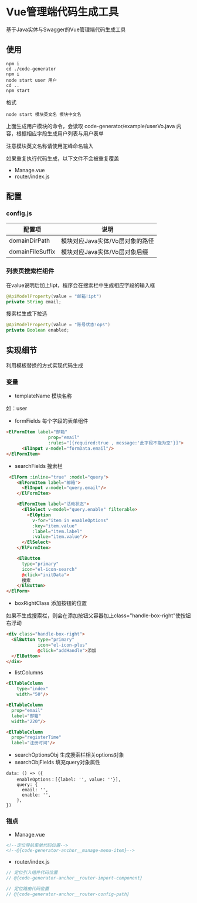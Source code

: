 # Vue管理端代码生成工具

基于Java实体与Swagger的Vue管理端代码生成工具
 
## 使用

````
npm i
cd ./code-generator
npm i
node start user 用户
cd ..
npm start
````
 
 格式

````
node start 模块英文名 模块中文名
````

上面生成用户模块的命令，会读取 code-generator/example/userVo.java 内容，根据相应字段生成用户列表与用户表单

注意模块英文名称请使用驼峰命名输入

如果重复执行代码生成，以下文件不会被重复覆盖

- Manage.vue
- router/index.js 

## 配置

### config.js
配置项 | 说明
---|---
domainDirPath | 模块对应Java实体/Vo层对象的路径
domainFileSuffix | 模块对应Java实体/Vo层对象后缀

### 列表页搜索栏组件
在value说明后加上!ipt，程序会在搜索栏中生成相应字段的输入框

````java
@ApiModelProperty(value = "邮箱!ipt")
private String email;
````

搜索栏生成下拉选

````java
@ApiModelProperty(value = "账号状态!ops")
private Boolean enabled;
````

## 实现细节
利用模板替换的方式实现代码生成

### 变量
- templateName 模块名称

如：user

- formFields 每个字段的表单组件

````html
<ElFormItem label="邮箱"
                prop="email"
                :rules="[{required:true , message:'此字段不能为空'}]">
      <ElInput v-model="formData.email"/>
</ElFormItem>
````
- searchFields 搜索栏

````html
 <ElForm :inline="true" :model="query">
    <ElFormItem label="邮箱">
      <ElInput v-model="query.email"/>
    </ElFormItem>

    <ElFormItem label="活动状态">
      <ElSelect v-model="query.enable" filterable>
        <ElOption
          v-for="item in enableOptions"
          :key="item.value"
          :label="item.label"
          :value="item.value"/>
      </ElSelect>
    </ElFormItem>

    <ElButton
      type="primary"
      icon="el-icon-search"
      @click="initData">
      搜索
    </ElButton>
</ElForm>
````
- boxRightClass 添加按钮的位置 

如果不生成搜索栏，则会在添加按钮父容器加上class="handle-box-right"使按钮右浮动

````html
<div class="handle-box-right">
  <ElButton type="primary"
            icon="el-icon-plus"
            @click="addHandle">添加
  </ElButton>
</div>
````

- listColumns

````html
<ElTableColumn
    type="index"
    width="50"/>

<ElTableColumn
  prop="email"
  label="邮箱"
  width="220"/>

<ElTableColumn
  prop="registerTime"
  label="注册时间"/>
````

- searchOptionsObj 生成搜索栏相关options对象
- searchObjFields 填充query对象属性

````
data: () => ({
    enableOptions：[{label: '', value: ''}],
    query: {
      email: '',
      enable: '',
    },
})
````

### 锚点
- Manage.vue

````html
<!--定位导航菜单代码位置-->
<!--@{code-generator-anchor__manage-menu-item}-->
````

- router/index.js

````js
// 定位引入组件代码位置
// @{code-generator-anchor__router-import-component}

// 定位路由代码位置
// @{code-generator-anchor__router-config-path}
````
